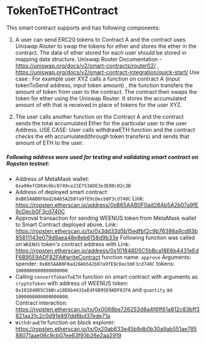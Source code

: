 # TokenToETHContract

This smart contract supports and has following components: 

1. A user can send ERC20 tokens to Contract A and the contract uses *Uniswap Router* to swap the tokens for ether and stores the ether in the contract.
The data of ether stored for each user should be stored in mapping data structure.
Uniswap Router Documentation - https://uniswap.org/docs/v2/smart-contracts/router02/ , https://uniswap.org/docs/v2/smart-contract-integration/quick-start/
Use case :  For example user XYZ calls a function on contract A (input tokenToSend address, input token amount) , the function transfers the amount of token from user to the contract. The contract then swaps the token for ether using the Uniswap Router. It stores the accumulated amount of eth that is received in place of tokens for the user XYZ.

2. The user calls another function on the Contract A and the contract sends the total accumulated Ether for the particular user to the user Address.
USE CASE: User calls withdrawETH function and the contract checks the eth accumulated(through token transfers) and sends that amount of ETH to the user.

##### Following address were used for testing and validating smart contract on Ropsten testnet: 
* Address of MetaMask wallet: `0xa00efCD04c6bc0749ce21E753ADE3e3E80c02c3B`
* Address of deployed smart contract: `0xB65AAB0F0ad28Ab5A2b07a9fE9cDecb0F3cd740C` Link: https://ropsten.etherscan.io/address/0xB65AAB0F0ad28Ab5A2b07a9fE9cDecb0F3cd740C
* Approval transaction for sending WEENUS token from MetaMask wallet to Smart Contract deployed above. Link: https://ropsten.etherscan.io/tx/0x3dd33d5b15edfbf2c9b76386a9cd93b85811143e079d9aea48e8eb6158d9b33e  Following function was called on   `WEENUS` token's contract address with Link: https://ropsten.etherscan.io/address/0x101848D5C5bBca18E6b4431eEdF6B95E9ADF82FA#writeContract 
function name: `approve`
Arguments:
spender: `0xB65AAB0F0ad28Ab5A2b07a9fE9cDecb0F3cd740C`
tokens: `1000000000000000000`
* Calling `convertTokenToETH` function on smart contract with arguments as `cryptoToken` with address of WEENUS token: `0x101848D5C5bBca18E6b4431eEdF6B95E9ADF82FA` and `quantity` as `1000000000000000000`.  
Contract interaction: https://ropsten.etherscan.io/tx/0x0088be726253d8a4f6ff61a812c83bff3821aa31c2c0d91e897dd6bd37ede71a
* `WithdrawETH` function on block explorer: https://ropsten.etherscan.io/tx/0x20ab633e45b9db0b30a9ab551ae78588071aae06c9cb07ee63f93b26e2aa2919


